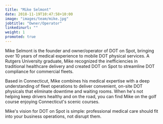 ```yaml
---
title: "Mike Selmont"
date: 2018-11-19T10:47:58+10:00
image: "images/team/mike.jpg"
jobtitle: "Owner/Operator"
linkedinurl: ""
weight: 1
promoted: true
---
```


Mike Selmont is the founder and owner/operator of DOT on Spot, bringing over 10 years of medical experience to mobile DOT physical services. A Rutgers University graduate, Mike recognized the inefficiencies in traditional healthcare delivery and created DOT on Spot to streamline DOT compliance for commercial fleets.

Based in Connecticut, Mike combines his medical expertise with a deep understanding of fleet operations to deliver convenient, on-site DOT physicals that eliminate downtime and waiting rooms. When he's not helping keep drivers healthy and on the road, you can find Mike on the golf course enjoying Connecticut's scenic courses.

Mike's vision for DOT on Spot is simple: professional medical care should fit into your business operations, not disrupt them.
